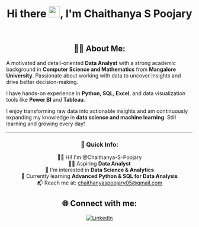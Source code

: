 <div align="center">

# Hi there <img src="https://media.giphy.com/media/hvRJCLFzcasrR4ia7z/giphy.gif" width="30px" alt="waving hand"/>, I'm Chaithanya S Poojary
<br>

## 🧑‍💻 About Me:

</div>
A motivated and detail-oriented <b>Data Analyst</b> with a strong academic background in <b>Computer Science and Mathematics</b> from <b>Mangalore University</b>. Passionate about working with data to uncover insights and drive better decision-making. 

I have hands-on experience in **Python, SQL, Excel**, and data visualization tools like **Power BI** and **Tableau**. 

I enjoy transforming raw data into actionable insights and am continuously expanding my knowledge in **data science and machine learning**. Still learning and growing every day!

---
<h3 align="center">👤 Quick Info:</h3>

<p align="center">
  🙋‍♂️ Hi! I'm @Chaithanya-S-Poojary  
  <br>🧑‍💻 Aspiring <strong>Data Analyst</strong>  
  <br>🎯 I'm interested in <strong>Data Science & Analytics</strong>  
  <br>📘 Currently learning <strong>Advanced Python & SQL for Data Analysis</strong>  
  <br>📬 Reach me at: <a href="mailto:chaithanyaspoojary05@gmail.com">chaithanyaspoojary05@gmail.com</a>
</p>



<h2 align="center">🌐 Connect with me:</h2>

<p align="center">
  <a href="www.linkedin.com/in/chaithanya-s-poojary05" target="_blank">
    <img src="https://img.shields.io/badge/LinkedIn-%230077B5.svg?&style=for-the-badge&logo=linkedin&logoColor=white" alt="LinkedIn"/>
  </a>
</p>


